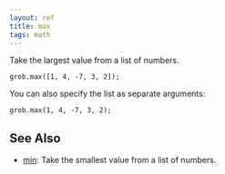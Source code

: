```yaml
---
layout: ref
title: max
tags: math
---
```

Take the largest value from a list of numbers.

    grob.max([1, 4, -7, 3, 2]);

You can also specify the list as separate arguments:

    grob.max(1, 4, -7, 3, 2);

## See Also
- [min](/ref/min.html): Take the smallest value from a list of numbers.
